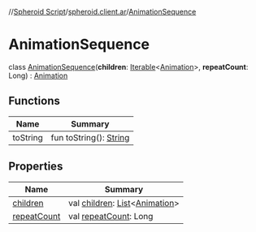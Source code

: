 //[Spheroid Script](../../index.md)/[spheroid.client.ar](../index.md)/[AnimationSequence](index.md)



# AnimationSequence  
 class [AnimationSequence](index.md)(**children**: [Iterable](../../spheroid.collections/-iterable/index.md)<[Animation](../-animation/index.md)>, **repeatCount**: Long) : [Animation](../-animation/index.md)   


## Functions  
  
|  Name|  Summary| 
|---|---|
| toString| fun toString(): [String](../../spheroid/-string/index.md)  <br>


## Properties  
  
|  Name|  Summary| 
|---|---|
| [children](index.md#spheroid.client.ar/AnimationSequence/children/#/PointingToDeclaration/)|  val [children](index.md#spheroid.client.ar/AnimationSequence/children/#/PointingToDeclaration/): [List](../../spheroid.collections/-list/index.md)<[Animation](../-animation/index.md)>   <br>
| [repeatCount](index.md#spheroid.client.ar/AnimationSequence/repeatCount/#/PointingToDeclaration/)|  val [repeatCount](index.md#spheroid.client.ar/AnimationSequence/repeatCount/#/PointingToDeclaration/): Long   <br>

